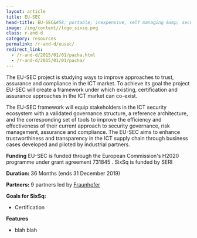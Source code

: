 ```yaml
---
layout: article
title: EU-SEC
head-title: EU-SEC&#58; portable, inexpensive, self managing &amp; secure cloud
image: /img/content//logo_sixsq.png
class: r-and-d
category: resources
permalink: /r-and-d/eusec/
redirect_link:
  - /r-and-d/2015/01/01/pacha.html
  - /r-and-d/2015/01/01/pacha/
---
```


The EU-SEC project is studying ways to improve approaches to trust, assurance and compliance in the ICT market. To achieve its goal the project EU-SEC will create a framework under which existing, certification and assurance approaches in the ICT market can co-exist.

The EU-SEC framework will equip stakeholders in the ICT security ecosystem with a validated governance structure, a reference architecture, and the corresponding set of tools to improve the efficiency and effectiveness of their current approach to security governance, risk management, assurance and compliance. The EU-SEC aims to enhance trustworthiness and transparency in the ICT supply chain through business cases developed and piloted by industrial partners. 

**Funding** EU-SEC is funded through the European Commission's H2020
  programme under grant agreement 731845 . SixSq is funded by SERI

**Duration:** 36 Months (ends 31 December 2019) 

**Partners:** 9 partners led by [Fraunhofer](https://www.fraunhofer.de)

**Goals for SixSq:**

* Certification 

**Features** 

 * blah blah






